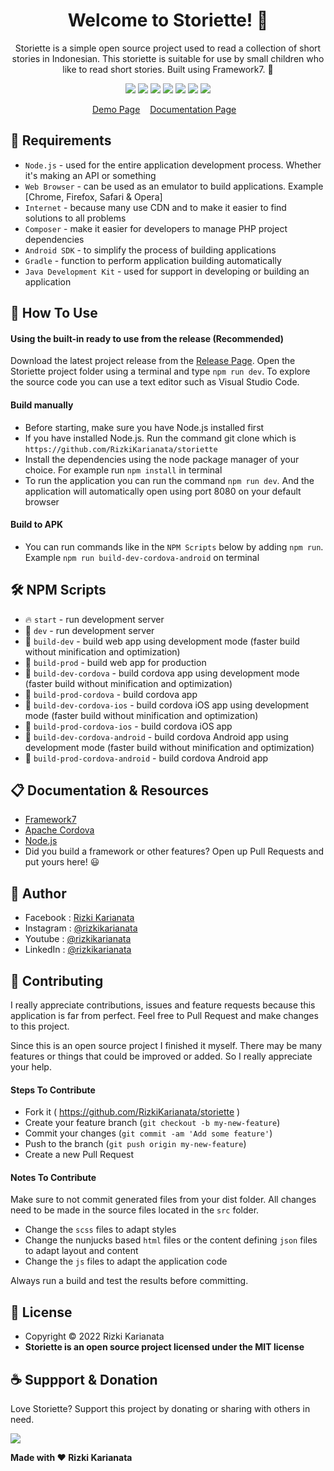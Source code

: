 <h1 align="center">Welcome to Storiette! 👋 </h1>

<p align="center">Storiette is a simple open source project used to read a collection of short stories in Indonesian. This storiette is suitable for use by small children who like to read short stories. Built using Framework7. 💖 </p>

<p align="center">
<img src="https://img.shields.io/github/contributors/RizkiKarianata/storiette?style=flat-square">
<img src="https://img.shields.io/github/issues/RizkiKarianata/storiette?style=flat-square">
<img src="https://img.shields.io/github/stars/RizkiKarianata/storiette?style=flat-square"> 
<img src="https://img.shields.io/github/forks/RizkiKarianata/storiette?style=flat-square">
<img src="https://img.shields.io/github/last-commit/RizkiKarianata/storiette.svg?style=flat-square">
<img src="https://img.shields.io/github/languages/code-size/RizkiKarianata/storiette?style=flat-square">
<img src="https://img.shields.io/github/license/RizkiKarianata/storiette?style=flat-square">
</p>

<p align="center">
<a href="https://karianata.com/storiette/demo">Demo Page</a>&nbsp;&nbsp;&nbsp;
<a href="https://karianata.com/storiette/docs">Documentation Page</a>&nbsp;&nbsp;&nbsp;
</p>

## 💾 Requirements

* `Node.js` - used for the entire application development process. Whether it's making an API or something
* `Web Browser` - can be used as an emulator to build applications. Example [Chrome, Firefox, Safari & Opera]
* `Internet` - because many use CDN and to make it easier to find solutions to all problems
* `Composer` - make it easier for developers to manage PHP project dependencies
* `Android SDK` - to simplify the process of building applications
* `Gradle` - function to perform application building automatically
* `Java Development Kit` - used for support in developing or building an application

## 🎯 How To Use

#### Using the built-in ready to use from the release (Recommended)

Download the latest project release from the [Release Page](https://github.com/RizkiKarianata/storiette "Release Page"). Open the Storiette project folder using a terminal and type `npm run dev`. To explore the source code you can use a text editor such as Visual Studio Code.

#### Build manually

* Before starting, make sure you have Node.js installed first
* If you have installed Node.js. Run the command git clone which is `https://github.com/RizkiKarianata/storiette`
* Install the dependencies using the node package manager of your choice. For example run `npm install` in terminal
* To run the application you can run the command `npm run dev`. And the application will automatically open using port 8080 on your default browser

#### Build to APK

* You can run commands like in the `NPM Scripts` below by adding `npm run`. Example `npm run build-dev-cordova-android` on terminal

## 🛠 NPM Scripts

* 🔥 `start` - run development server
* 🔧 `dev` - run development server
* 🔧 `build-dev` - build web app using development mode (faster build without minification and optimization)
* 🔧 `build-prod` - build web app for production
* 📱 `build-dev-cordova` - build cordova app using development mode (faster build without minification and optimization)
* 📱 `build-prod-cordova` - build cordova app
* 📱 `build-dev-cordova-ios` - build cordova iOS app using development mode (faster build without minification and optimization)
* 📱 `build-prod-cordova-ios` - build cordova iOS app
* 📱 `build-dev-cordova-android` - build cordova Android app using development mode (faster build without minification and optimization)
* 📱 `build-prod-cordova-android` - build cordova Android app

## 📋 Documentation & Resources

* [Framework7](https://framework7.io/)
* [Apache Cordova](https://cordova.apache.org/)
* [Node.js](https://nodejs.org/en/)
* Did you build a framework or other features? Open up Pull Requests and put yours here! 😃

## 🧑 Author

* Facebook : <a href="https://www.facebook.com/rizky.slankers.3386"> Rizki Karianata</a>
* Instagram : <a href="https://www.instagram.com/rizkikarianata"> @rizkikarianata</a>
* Youtube : <a href="https://www.youtube.com/channel/UCwhkJwsq6swJrerdP0tixJA"> @rizkikarianata</a>
* LinkedIn :  <a href="https://www.linkedin.com/in/rizkikarianata"> @rizkikarianata</a>

## 🤝 Contributing

<p>I really appreciate contributions, issues and feature requests because this application is far from perfect. Feel free to Pull Request and make changes to this project.</p>
<p>Since this is an open source project I finished it myself. There may be many features or things that could be improved or added. So I really appreciate your help.</p>

#### Steps To Contribute

* Fork it ( https://github.com/RizkiKarianata/storiette )
* Create your feature branch (`git checkout -b my-new-feature`)
* Commit your changes (`git commit -am 'Add some feature'`)
* Push to the branch (`git push origin my-new-feature`)
* Create a new Pull Request

#### Notes To Contribute

Make sure to not commit generated files from your dist folder. All changes need to be made in the source files located in the `src` folder.

* Change the `scss` files to adapt styles
* Change the nunjucks based `html` files or the content defining `json` files to adapt layout and content
* Change the `js` files to adapt the application code

Always run a build and test the results before committing.

## 📝 License

* Copyright © 2022 Rizki Karianata
* **Storiette is an open source project licensed under the MIT license**

## ☕️ Suppport & Donation

Love Storiette? Support this project by donating or sharing with others in need.

<a href="https://www.buymeacoffee.com/rizkikarianata"><img src="https://img.shields.io/badge/Buy_Me_A_Coffee-FFDD00?style=for-the-badge&logo=buy-me-a-coffee&logoColor=black"/> </a>

**Made with ❤️ Rizki Karianata**
